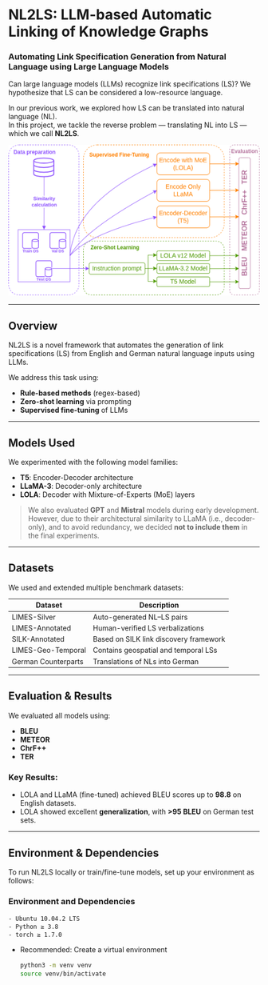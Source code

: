 # NL2LS: LLM-based Automatic Linking of Knowledge Graphs
### Automating Link Specification Generation from Natural Language using Large Language Models

Can large language models (LLMs) recognize link specifications (LS)? We hypothesize that LS can be considered a low-resource language.

In our previous work, we explored how LS can be translated into natural language (NL).  
In this project, we tackle the reverse problem — translating NL into LS — which we call **NL2LS**.

<p align="center">
  <img src="https://github.com/dice-group/NL2LS/blob/main/Figure.drawio.png" alt="NL2LS Architecture" width="600">
</p>

---

## Overview

NL2LS is a novel framework that automates the generation of link specifications (LS) from English and German natural language inputs using LLMs.

We address this task using:
- **Rule-based methods** (regex-based)
- **Zero-shot learning** via prompting
- **Supervised fine-tuning** of LLMs

---

## Models Used

We experimented with the following model families:
- **T5**: Encoder-Decoder architecture  
- **LLaMA-3**: Decoder-only architecture  
- **LOLA**: Decoder with Mixture-of-Experts (MoE) layers  

> We also evaluated **GPT** and **Mistral** models during early development.  
> However, due to their architectural similarity to LLaMA (i.e., decoder-only), and to avoid redundancy, we decided **not to include them** in the final experiments.

---

## Datasets

We used and extended multiple benchmark datasets:

| Dataset                  | Description                                      |
|--------------------------|--------------------------------------------------|
| LIMES-Silver             | Auto-generated NL–LS pairs                       |
| LIMES-Annotated          | Human-verified LS verbalizations                |
| SILK-Annotated           | Based on SILK link discovery framework          |
| LIMES-Geo-Temporal       | Contains geospatial and temporal LSs            |
| German Counterparts      | Translations of NLs into German                 |

---

## Evaluation & Results

We evaluated all models using:
- **BLEU**
- **METEOR**
- **ChrF++**
- **TER**

### Key Results:
- LOLA and LLaMA (fine-tuned) achieved BLEU scores up to **98.8** on English datasets.
- LOLA showed excellent **generalization**, with **>95 BLEU** on German test sets.

---

## Environment & Dependencies

To run NL2LS locally or train/fine-tune models, set up your environment as follows:

### Environment and Dependencies

```
- Ubuntu 10.04.2 LTS
- Python ≥ 3.8
- torch ≥ 1.7.0
```
- Recommended: Create a virtual environment
  ```bash
  python3 -m venv venv
  source venv/bin/activate
